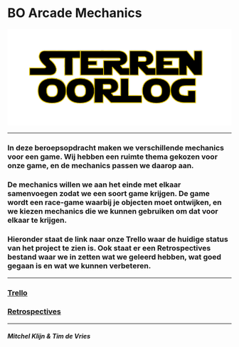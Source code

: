 # BO Arcade Mechanics

<p align="center">
    <img src="https://github.com/Mitchel2004/BO-ArcadeMechanics/blob/main/Images/SterrenOorlog_Logo.png?raw=true" alt="Sterren Oorlog Logo"/>
</p>

---

### In deze beroepsopdracht maken we verschillende mechanics voor een game. Wij hebben een ruimte thema gekozen voor onze game, en de mechanics passen we daarop aan. 

### De mechanics willen we aan het einde met elkaar samenvoegen zodat we een soort game krijgen. De game wordt een race-game waarbij je objecten moet ontwijken, en we kiezen mechanics die we kunnen gebruiken om dat voor elkaar te krijgen.

### Hieronder staat de link naar onze Trello waar de huidige status van het project te zien is. Ook staat er een Retrospectives bestand waar we in zetten wat we geleerd hebben, wat goed gegaan is en wat we kunnen verbeteren.

---

### [Trello](https://trello.com/b/QaBcFMzg/info-arcade-mechanics)
### [Retrospectives](/Documents/Retrospectives.pdf)

---

##### Mitchel Klijn & Tim de Vries